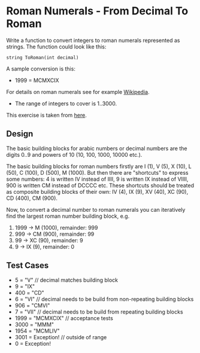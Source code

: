 # Roman Numerals - From Decimal To Roman
Write a function to convert integers to roman numerals represented as strings. The function could look like this:

	string ToRoman(int decimal)

A sample conversion is this:

* 1999 = MCMXCIX

For details on roman numerals see for example [Wikipedia](http://en.wikipedia.org/wiki/Roman_numerals).

* The range of integers to cover is 1..3000.

This exercise is taken from [here](http://codingdojo.org/cgi-bin/wiki.pl?KataRomanNumerals).

## Design
The basic building blocks for arabic numbers or decimal numbers are the digits 0..9 and powers of 10 (10, 100, 1000, 10000 etc.).

The basic building blocks for roman numbers firstly are I (1), V (5), X (10), L (50), C (100), D (500), M (1000). But then there are "shortcuts" to express some numbers: 4 is written IV instead of IIII, 9 is written IX instead of VIIII, 900 is written CM instead of DCCCC etc. These shortcuts should be treated as composite building blocks of their own: IV (4), IX (9), XV (40), XC (90), CD (400), CM (900).

Now, to convert a decimal number to roman numerals you can iteratively find the largest roman number building block, e.g.

1. 1999 -> M (1000), remainder: 999
2. 999 -> CM (900), remainder: 99
3. 99 -> XC (90), remainder: 9
4. 9 -> IX (9), remainder: 0

## Test Cases
* 5 = "V" // decimal matches building block
* 9 = "IX"
* 400 = "CD"
* 6 = "VI" // decimal needs to be build from non-repeating building blocks
* 906 = "CMVI"
* 7 = "VII" // decimal needs to be build from repeating building blocks
* 1999 = "MCMXCIX" // acceptance tests
* 3000 = "MMM"
* 1954 = "MCMLIV"
* 3001 = Exception! // outside of range
* 0 = Exception!
